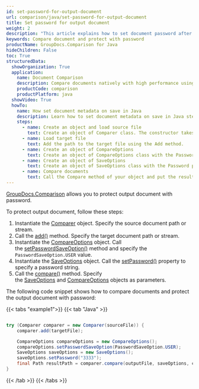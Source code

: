 ```yaml
---
id: set-password-for-output-document
url: comparison/java/set-password-for-output-document
title: Set password for output document
weight: 2
description: "This article explains how to set document password after files comparison within your Java applications using GroupDocs.Comparison for Java."
keywords: Compare document and protect with password
productName: GroupDocs.Comparison for Java
hideChildren: False
toc: True
structuredData:
  showOrganization: True
  application:
    name: Document Comparison
    description: Compare documents natively with high performance using Java language and GroupDocs.Comparison for Java
    productCode: comparison
    productPlatform: java
  showVideo: True
  howTo:
    name: How set document metadata on save in Java
    description: Learn how to set document metadata on save in Java step by step
    steps:
      - name: Create an object and load source file
        text: Create an object of Comparer class. The constructor takes the source file path parameter. You may specify absolute or relative file path as per your requirements.
      - name: Load target file
        text: Add the path to the target file using the Add method.
      - name: Create an object of CompareOptions
        text: Create an object of CompareOptions class with the PasswordSaveOption parameter initialised by PasswordSaveOption enum value.
      - name: Create an object of SaveOptions
        text: Create an object of SaveOptions class with the Password parameter.
      - name: Compare documents
        text: Call the Compare method of your object and put the resulting file path parameter, SaveObject object and CompareOption object.
---
```


[GroupDocs.Comparison](https://products.groupdocs.com/comparison/java) allows you to protect output document with password.

To protect output document, follow these steps:

1.  Instantiate the [Comparer](https://reference.groupdocs.com/comparison/java/com.groupdocs.comparison/comparer) object. Specify the source document path or stream.
2.  Call the [add()](https://reference.groupdocs.com/comparison/java/com.groupdocs.comparison/comparer/#add-java.lang.String-) method. Specify the target document path or stream.
3.  Instantiate the [CompareOptions](https://reference.groupdocs.com/comparison/java/com.groupdocs.comparison.options/compareoptions/) object. Call the [setPasswordSaveOption()](https://reference.groupdocs.com/comparison/java/com.groupdocs.comparison.options/compareoptions/#setPasswordSaveOption-com.groupdocs.comparison.options.enums.PasswordSaveOption-) method and specify the `PasswordSaveOption.USER` value.
4.  Instantiate the [SaveOptions](https://reference.groupdocs.com/comparison/java/com.groupdocs.comparison.options.save/SaveOptions) object. Call the [setPassword()](https://reference.groupdocs.com/comparison/java/com.groupdocs.comparison.options.save/saveoptions/#setPassword-java.lang.String-) property to specify a password string.
5.  Call the [compare()](https://reference.groupdocs.com/comparison/java/com.groupdocs.comparison/comparer/#compare-java.lang.String-) method. Specify the [SaveOptions](https://reference.groupdocs.com/comparison/java/com.groupdocs.comparison.options.save/SaveOptions) and [CompareOptions](https://reference.groupdocs.com/comparison/java/com.groupdocs.comparison.options/compareoptions) objects as parameters.

The following code snippet shows how to compare documents and protect the output document with password:

{{< tabs "example1">}}
{{< tab "Java" >}}
```java

try (Comparer comparer = new Comparer(sourceFile)) {
    comparer.add(targetFile);

    CompareOptions compareOptions = new CompareOptions();
    compareOptions.setPasswordSaveOption(PasswordSaveOption.USER);
    SaveOptions saveOptions = new SaveOptions();
    saveOptions.setPassword("3333");
    final Path resultPath = comparer.compare(outputFile, saveOptions, compareOptions);
}
```
{{< /tab >}}
{{< /tabs >}}
